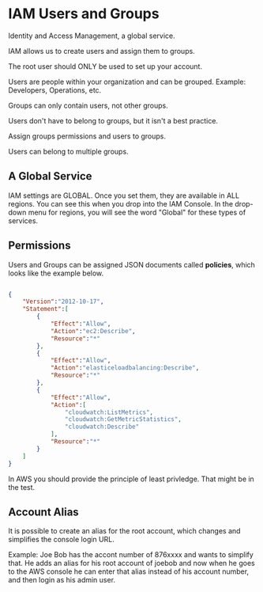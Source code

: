 # IAM Users and Groups

Identity and Access Management, a global service.

IAM allows us to create users and assign them to groups. 

The root user should ONLY be used to set up your account. 

Users are people within your organization and can be grouped. Example: Developers, Operations, etc.

Groups can only contain users, not other groups. 

Users don't have to belong to groups, but it isn't a best practice. 

Assign groups permissions and users to groups.

Users can belong to multiple groups. 

## A Global Service

IAM settings are GLOBAL. Once you set them, they are available in ALL regions. You can see this when you drop into the IAM Console. In the drop-down menu for regions, you will see the word "Global" for these types of services. 

## Permissions

Users and Groups can be assigned JSON documents called **policies**, which looks like the example below.

```json

{
    "Version":"2012-10-17",
    "Statement":[
        {
            "Effect":"Allow",
            "Action":"ec2:Describe",
            "Resource":"*"
        },
        {
            "Effect":"Allow",
            "Action":"elasticeloadbalancing:Describe",
            "Resource":"*"
        },
        {
            "Effect":"Allow",
            "Action":[
                "cloudwatch:ListMetrics",
                "cloudwatch:GetMetricStatistics",
                "cloudwatch:Describe"
            ],
            "Resource":"*"
        }
    ]
}
```

In AWS you should provide the principle of least privledge. That might be in the test.

## Account Alias

It is possible to create an alias for the root account, which changes and simplifies the console login URL.

Example: Joe Bob has the accont number of 876xxxx and wants to simplify that. He adds an alias for his root account of joebob and now when he goes to the AWS console he can enter that alias instead of his account number, and then login as his admin user. 

